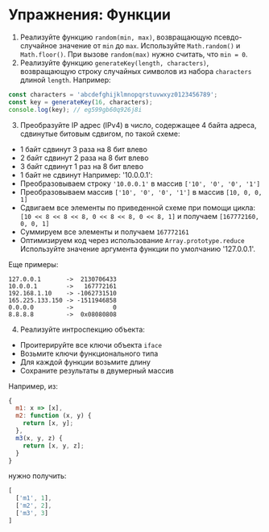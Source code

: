 # Упражнения: Функции

1. Реализуйте функцию `random(min, max)`, возвращающую псевдо-случайное
значение от `min` до `max`. Используйте `Math.random()` и `Math.floor()`.
При вызове `random(max)` нужно считать, что `min = 0`.
2. Реализуйте функцию `generateKey(length, characters)`, возвращающую строку
случайных символов из набора `characters` длиной `length`. Например:
```js
const characters = 'abcdefghijklmnopqrstuvwxyz0123456789';
const key = generateKey(16, characters);
console.log(key); // eg599gb60q926j8i
```
3. Преобразуйте IP адрес (IPv4) в число, содержащее 4 байта адреса,
сдвинутые битовым сдвигом, по такой схеме:
- 1 байт сдвинут 3 раза на 8 бит влево
- 2 байт сдвинут 2 раза на 8 бит влево
- 3 байт сдвинут 1 раз на 8 бит влево
- 1 байт не сдвинут
Например: '10.0.0.1':
- Преобразовываем строку `'10.0.0.1'` в массив `['10', '0', '0', '1']`
- Преобразовываем массив `['10', '0', '0', '1']` в массив `[10, 0, 0, 1]`
- Сдвигаем все элементы по приведенной схеме при помощи цикла:
`[10 << 8 << 8 << 8, 0 << 8 << 8, 0 << 8, 1]` и получаем `[167772160, 0, 0, 1]`
- Суммируем все элементы и получаем `167772161`
- Оптимизируем код через использование `Array.prototype.reduce`
Используйте значение аргумента функции по умолчанию '127.0.0.1'.

Еще примеры:
```
127.0.0.1       ->  2130706433
10.0.0.1        ->   167772161
192.168.1.10    -> -1062731510
165.225.133.150 -> -1511946858
0.0.0.0         ->           0
8.8.8.8         ->  0x08080808
```
4. Реализуйте интроспекцию объекта:
- Проитерируйте все ключи объекта `iface`
- Возьмите ключи функционального типа
- Для каждой функции возьмите длину
- Сохраните результаты в двумерный массив

Например, из:
```js
{
  m1: x => [x],
  m2: function (x, y) {
    return [x, y];
  },
  m3(x, y, z) {
    return [x, y, z];
  }
}
```
нужно получить:
```js
[
  ['m1', 1],
  ['m2', 2],
  ['m3', 3]
]
```
